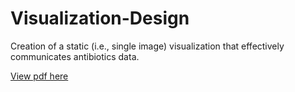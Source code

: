 # Visualization-Design

Creation of a static (i.e., single image) visualization that effectively communicates antibiotics data.

[View pdf here](http://www.averychan.site/Visualization-Design/img/Tableau-Antibiotics.pdf)
